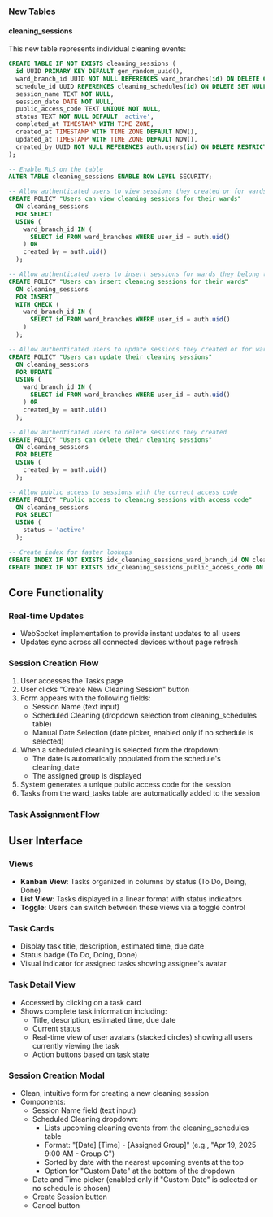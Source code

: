 ### New Tables

#### cleaning_sessions
This new table represents individual cleaning events:

```sql
CREATE TABLE IF NOT EXISTS cleaning_sessions (
  id UUID PRIMARY KEY DEFAULT gen_random_uuid(),
  ward_branch_id UUID NOT NULL REFERENCES ward_branches(id) ON DELETE CASCADE,
  schedule_id UUID REFERENCES cleaning_schedules(id) ON DELETE SET NULL,
  session_name TEXT NOT NULL,
  session_date DATE NOT NULL,
  public_access_code TEXT UNIQUE NOT NULL,
  status TEXT NOT NULL DEFAULT 'active',
  completed_at TIMESTAMP WITH TIME ZONE,
  created_at TIMESTAMP WITH TIME ZONE DEFAULT NOW(),
  updated_at TIMESTAMP WITH TIME ZONE DEFAULT NOW(),
  created_by UUID NOT NULL REFERENCES auth.users(id) ON DELETE RESTRICT
);

-- Enable RLS on the table
ALTER TABLE cleaning_sessions ENABLE ROW LEVEL SECURITY;

-- Allow authenticated users to view sessions they created or for wards they belong to
CREATE POLICY "Users can view cleaning sessions for their wards" 
  ON cleaning_sessions 
  FOR SELECT 
  USING (
    ward_branch_id IN (
      SELECT id FROM ward_branches WHERE user_id = auth.uid()
    ) OR
    created_by = auth.uid()
  );

-- Allow authenticated users to insert sessions for wards they belong to
CREATE POLICY "Users can insert cleaning sessions for their wards" 
  ON cleaning_sessions 
  FOR INSERT 
  WITH CHECK (
    ward_branch_id IN (
      SELECT id FROM ward_branches WHERE user_id = auth.uid()
    )
  );

-- Allow authenticated users to update sessions they created or for wards they belong to
CREATE POLICY "Users can update their cleaning sessions" 
  ON cleaning_sessions 
  FOR UPDATE 
  USING (
    ward_branch_id IN (
      SELECT id FROM ward_branches WHERE user_id = auth.uid()
    ) OR
    created_by = auth.uid()
  );

-- Allow authenticated users to delete sessions they created
CREATE POLICY "Users can delete their cleaning sessions" 
  ON cleaning_sessions 
  FOR DELETE 
  USING (
    created_by = auth.uid()
  );

-- Allow public access to sessions with the correct access code
CREATE POLICY "Public access to cleaning sessions with access code" 
  ON cleaning_sessions 
  FOR SELECT 
  USING (
    status = 'active'
  );

-- Create index for faster lookups
CREATE INDEX IF NOT EXISTS idx_cleaning_sessions_ward_branch_id ON cleaning_sessions(ward_branch_id);
CREATE INDEX IF NOT EXISTS idx_cleaning_sessions_public_access_code ON cleaning_sessions(public_access_code);
```

## Core Functionality

### Real-time Updates
- WebSocket implementation to provide instant updates to all users
- Updates sync across all connected devices without page refresh

### Session Creation Flow
1. User accesses the Tasks page
2. User clicks "Create New Cleaning Session" button
3. Form appears with the following fields:
   - Session Name (text input)
   - Scheduled Cleaning (dropdown selection from cleaning_schedules table)
   - Manual Date Selection (date picker, enabled only if no schedule is selected)
4. When a scheduled cleaning is selected from the dropdown:
   - The date is automatically populated from the schedule's cleaning_date
   - The assigned group is displayed
5. System generates a unique public access code for the session
6. Tasks from the ward_tasks table are automatically added to the session

### Task Assignment Flow 

## User Interface

### Views
- **Kanban View**: Tasks organized in columns by status (To Do, Doing, Done)
- **List View**: Tasks displayed in a linear format with status indicators
- **Toggle**: Users can switch between these views via a toggle control

### Task Cards
- Display task title, description, estimated time, due date
- Status badge (To Do, Doing, Done)
- Visual indicator for assigned tasks showing assignee's avatar

### Task Detail View
- Accessed by clicking on a task card
- Shows complete task information including:
  - Title, description, estimated time, due date
  - Current status
  - Real-time view of user avatars (stacked circles) showing all users currently viewing the task
  - Action buttons based on task state

### Session Creation Modal
- Clean, intuitive form for creating a new cleaning session
- Components:
  - Session Name field (text input)
  - Scheduled Cleaning dropdown:
    - Lists upcoming cleaning events from the cleaning_schedules table
    - Format: "[Date] [Time] - [Assigned Group]" (e.g., "Apr 19, 2025 9:00 AM - Group C")
    - Sorted by date with the nearest upcoming events at the top
    - Option for "Custom Date" at the bottom of the dropdown
  - Date and Time picker (enabled only if "Custom Date" is selected or no schedule is chosen)
  - Create Session button
  - Cancel button 
